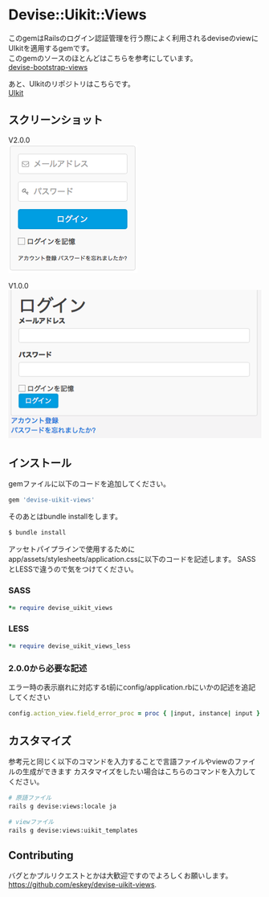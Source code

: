 # Devise::Uikit::Views

このgemはRailsのログイン認証管理を行う際によく利用されるdeviseのviewにUIkitを適用するgemです。  
このgemのソースのほとんどはこちらを参考にしています。  
[devise-bootstrap-views](https://github.com/hisea/devise-bootstrap-views)  

あと、UIkitのリポジトリはこちらです。  
[UIkit](https://github.com/uikit/uikit)  

## スクリーンショット
V2.0.0  
![Screenshot](https://raw.githubusercontent.com/eskey-mo/devise-uikit-views/master/screenshot_v2.png)

V1.0.0  
![Screenshot](https://raw.githubusercontent.com/eskey-mo/devise-uikit-views/master/screenshot_v1.png)

## インストール

gemファイルに以下のコードを追加してください。

```ruby
gem 'devise-uikit-views'
```

そのあとはbundle installをします。

```ruby
$ bundle install
```

アッセトパイプラインで使用するためにapp/assets/stylesheets/application.cssに以下のコードを記述します。
SASSとLESSで違うので気をつけてください。

### SASS

```ruby
*= require devise_uikit_views
```

### LESS

```ruby
*= require devise_uikit_views_less
```

### 2.0.0から必要な記述
エラー時の表示崩れに対応するt前にconfig/application.rbにいかの記述を追記してください

```ruby
config.action_view.field_error_proc = proc { |input, instance| input }
```

## カスタマイズ

参考元と同じく以下のコマンドを入力することで言語ファイルやviewのファイルの生成ができます
カスタマイズをしたい場合はこちらのコマンドを入力してください。

``` sh
# 原語ファイル
rails g devise:views:locale ja
```

``` sh
# viewファイル
rails g devise:views:uikit_templates
```

## Contributing

バグとかプルリクエストとかは大歓迎ですのでよろしくお願いします。 https://github.com/eskey/devise-uikit-views.
